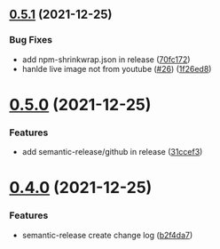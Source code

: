 ## [0.5.1](https://github.com/wabilin/holo-schedule/compare/v0.5.0...v0.5.1) (2021-12-25)


### Bug Fixes

* add npm-shrinkwrap.json in release ([70fc172](https://github.com/wabilin/holo-schedule/commit/70fc172cfd56ba9253f0b52dfb3d79c3603a5bd4))
* hanlde live image not from youtube ([#26](https://github.com/wabilin/holo-schedule/issues/26)) ([1f26ed8](https://github.com/wabilin/holo-schedule/commit/1f26ed8b33da2bd965dc55abfbb84529ab494c24))

# [0.5.0](https://github.com/wabilin/holo-schedule/compare/v0.4.0...v0.5.0) (2021-12-25)


### Features

* add semantic-release/github in release ([31ccef3](https://github.com/wabilin/holo-schedule/commit/31ccef38e3c93ad24e4cea0f9a6bd47daa78b04c))

# [0.4.0](https://github.com/wabilin/holo-schedule/compare/v0.3.0...v0.4.0) (2021-12-25)


### Features

* semantic-release create change log ([b2f4da7](https://github.com/wabilin/holo-schedule/commit/b2f4da79f24f2c8e7a2247b669d7f9b1c4386571))
